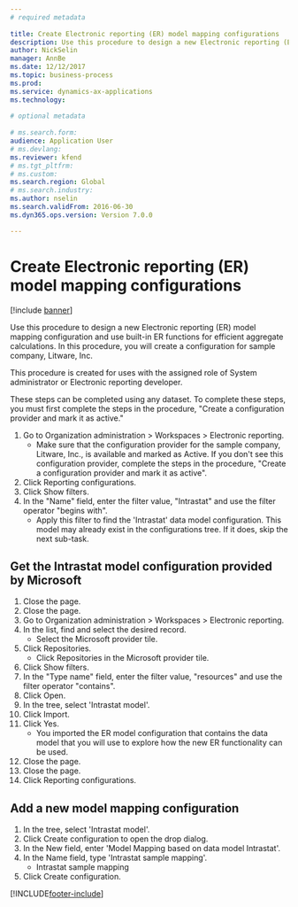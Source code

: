 ```yaml
--- 
# required metadata 
 
title: Create Electronic reporting (ER) model mapping configurations
description: Use this procedure to design a new Electronic reporting (ER) model mapping configuration and use built-in ER functions for efficient aggregate calculations. 
author: NickSelin
manager: AnnBe 
ms.date: 12/12/2017
ms.topic: business-process 
ms.prod:  
ms.service: dynamics-ax-applications 
ms.technology:  
 
# optional metadata 
 
# ms.search.form:   
audience: Application User 
# ms.devlang:  
ms.reviewer: kfend
# ms.tgt_pltfrm:  
# ms.custom:  
ms.search.region: Global
# ms.search.industry: 
ms.author: nselin
ms.search.validFrom: 2016-06-30 
ms.dyn365.ops.version: Version 7.0.0 

---
```

# Create Electronic reporting (ER) model mapping configurations

[!include [banner](../../includes/banner.md)]

Use this procedure to design a new Electronic reporting (ER) model mapping configuration and use built-in ER functions for efficient aggregate calculations. In this procedure, you will create a configuration for sample company, Litware, Inc. 

This procedure is created for uses with the assigned role of System administrator or Electronic reporting developer.

These steps can be completed using any dataset. To complete these steps, you must first complete the steps in the procedure, "Create a configuration provider and mark it as active."

1. Go to Organization administration > Workspaces > Electronic reporting.
    * Make sure that the configuration provider for the sample company, Litware, Inc., is available and marked as Active. If you don't see this configuration provider, complete the steps in the procedure, "Create a configuration provider and mark it as active".  
2. Click Reporting configurations.
3. Click Show filters.
4. In the "Name" field, enter the filter value, "Intrastat" and use the filter operator "begins with".
    * Apply this filter to find the 'Intrastat' data model configuration. This model may already exist in the configurations tree. If it does, skip the next sub-task.   

## Get the Intrastat model configuration provided by Microsoft
1. Close the page.
2. Close the page.
3. Go to Organization administration > Workspaces > Electronic reporting.
4. In the list, find and select the desired record.
    * Select the Microsoft provider tile.  
5. Click Repositories.
    * Click Repositories in the Microsoft provider tile.  
6. Click Show filters.
7. In the "Type name" field, enter the filter value, "resources" and use the filter operator "contains". 
8. Click Open.
9. In the tree, select 'Intrastat model'.
10. Click Import.
11. Click Yes.
    * You imported the ER model configuration that contains the data model that you will use to explore how the new ER functionality can be used.  
12. Close the page.
13. Close the page.
14. Click Reporting configurations.

## Add a new model mapping configuration
1. In the tree, select 'Intrastat model'.
2. Click Create configuration to open the drop dialog.
3. In the New field, enter 'Model Mapping based on data model Intrastat'.
4. In the Name field, type 'Intrastat sample mapping'.
    * Intrastat sample mapping  
5. Click Create configuration.



[!INCLUDE[footer-include](../../../../includes/footer-banner.md)]
